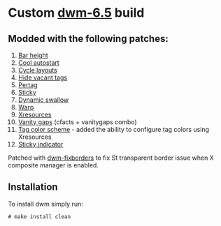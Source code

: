 # Custom [dwm-6.5](https://git.suckless.org/dwm) build

## Modded with the following patches:
1. [Bar height](https://dwm.suckless.org/patches/bar_height/)
2. [Cool autostart](https://dwm.suckless.org/patches/cool_autostart/)
3. [Cycle layouts](https://dwm.suckless.org/patches/cyclelayouts/)
4. [Hide vacant tags](https://dwm.suckless.org/patches/hide_vacant_tags/)
5. [Pertag](https://dwm.suckless.org/patches/pertag/)
6. [Sticky](https://dwm.suckless.org/patches/sticky/)
7. [Dynamic swallow](https://dwm.suckless.org/patches/dynamicswallow/)
8. [Warp](https://dwm.suckless.org/patches/warp/)
9. [Xresources](https://dwm.suckless.org/patches/xresources/)
10. [Vanity gaps](https://dwm.suckless.org/patches/vanitygaps/) (cfacts + vanitygaps combo)
11. [Tag color scheme](https://dwm.suckless.org/patches/tagcolorscheme/) - added the ability to configure tag colors using Xresources
12. [Sticky indicator](https://dwm.suckless.org/patches/stickyindicator/)

Patched with [dwm-fixborders](https://dwm.suckless.org/patches/alpha/dwm-fixborders-6.2.diff) to fix St transparent border issue when X composite manager  is enabled.

## Installation
To install dwm simply run:
```
# make install clean
```

